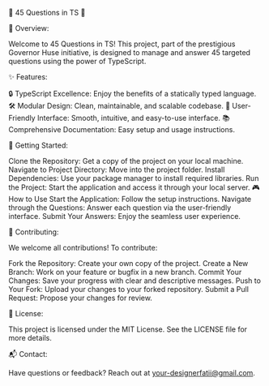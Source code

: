 🌟 45 Questions in TS 🌟

📝 Overview:

Welcome to 45 Questions in TS! This project, part of the prestigious Governor Huse initiative, is designed to manage and answer 45 targeted questions using the power of TypeScript.

✨ Features:

🔒 TypeScript Excellence: Enjoy the benefits of a statically typed language.
🛠️ Modular Design: Clean, maintainable, and scalable codebase.
👥 User-Friendly Interface: Smooth, intuitive, and easy-to-use interface.
📚 Comprehensive Documentation: Easy setup and usage instructions.

🚀 Getting Started:

Clone the Repository: Get a copy of the project on your local machine.
Navigate to Project Directory: Move into the project folder.
Install Dependencies: Use your package manager to install required libraries.
Run the Project: Start the application and access it through your local server.
🎮 How to Use
Start the Application: Follow the setup instructions.
Navigate through the Questions: Answer each question via the user-friendly interface.
Submit Your Answers: Enjoy the seamless user experience.

🤝 Contributing:

We welcome all contributions! To contribute:

Fork the Repository: Create your own copy of the project.
Create a New Branch: Work on your feature or bugfix in a new branch.
Commit Your Changes: Save your progress with clear and descriptive messages.
Push to Your Fork: Upload your changes to your forked repository.
Submit a Pull Request: Propose your changes for review.

📜 License:

This project is licensed under the MIT License. See the LICENSE file for more details.

📬 Contact:

Have questions or feedback? Reach out at your-designerfatii@gmail.com.
